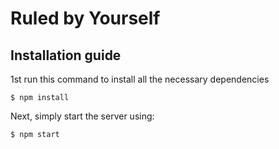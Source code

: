 # Ruled by Yourself

## Installation guide

1st run this command to install all the necessary dependencies

```
$ npm install
```

Next, simply start the server using:

```
$ npm start
```
